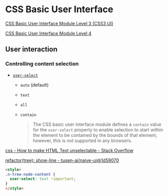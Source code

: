 # CSS Basic User Interface
[CSS Basic User Interface Module Level 3 (CSS3 UI)](https://drafts.csswg.org/css-ui-3/)

[CSS Basic User Interface Module Level 4](https://drafts.csswg.org/css-ui/)

## User interaction
### Controlling content selection
- [`user-select`](https://developer.mozilla.org/en-US/docs/Web/CSS/user-select)
  - `auto` (default)
  - `text`
  - `all`
  - `contain`

    > The CSS basic user interface module defines a `contain` value for the `user-select` property to enable selection to start within the element to be contained by the bounds of that element, however, this is not supported in any browsers.

[css - How to make HTML Text unselectable - Stack Overflow](https://stackoverflow.com/questions/2310734/how-to-make-html-text-unselectable)

[refactor(tree): show-line - tusen-ai/naive-ui@1d59070](https://github.com/tusen-ai/naive-ui/commit/1d5907052b534fc0084b2fb1453d0b2dff43c41d)
```html
<style>
.n-tree-node-content {
  user-select: text !important;
}
</style>
```